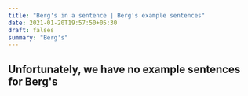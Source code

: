 ```yaml
---
title: "Berg's in a sentence | Berg's example sentences"
date: 2021-01-20T19:57:50+05:30
draft: falses
summary: "Berg's"
---
```

## Unfortunately, we have no example sentences for Berg's                 
